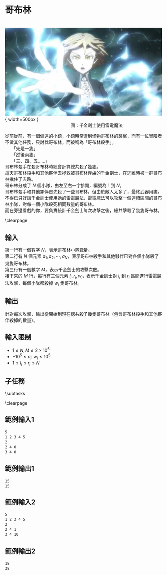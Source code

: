 # 哥布林

　　　　　![](img.jpg){ width=500px }  
　　　　　　　　　　　　　　　圖：千金劍士使用雷電魔法  

從前從前，有一個偏遠的小鎮，小鎮時常遭到怪物哥布林的襲擊，而有一位冒險者不做其他任務，只討伐哥布林，而被稱為「哥布林殺手」。  
　　「先是一隻」  
　　「然後兩隻」  
　　「三、四、五……」  
哥布林殺手在殺哥布林時總會計算總共殺了幾隻。  
這天哥布林殺手和其他夥伴去拯救被哥布林俘虜的千金劍士，在逃離時被一群哥布林擋住了去路。  
哥布林分成了 $N$ 個小隊，由左至右一字排開，編號為 $1$ 到 $N$。  
哥布林殺手和其他夥伴首先殺了一些哥布林，但由於敵人太多了，最終武器用盡。  
不得已只好讓千金劍士使用她的雷電魔法，雷電魔法可以攻擊一個連續區間的哥布林小隊，對每一個小隊殺死相同數量的哥布林。  
而在旁邊看戲的你，要負責統計千金劍士每次攻擊之後，總共擊殺了幾隻哥布林。  

\clearpage

## 輸入
第一行有一個數字 $N$，表示哥布林小隊數量。  
第二行有 $N$ 個元素 $a_1, a_2, \cdots, a_N$，表示哥布林殺手和其他夥伴已對各個小隊殺了幾隻哥布林。  
第三行有一個數字 $M$，表示千金劍士的攻擊次數。  
接下來的 $M$ 行，每行有三個元素 $l_i, r_i, w_i$，表示千金劍士對 $l_i$ 到 $r_i$ 區間進行雷電魔法攻擊，每個小隊都殺掉 $w_i$ 隻哥布林。

## 輸出
針對每次攻擊，輸出從開始到現在總共殺了幾隻哥布林（包含哥布林殺手和其他夥伴殺掉的數量）。  

## 輸入限制
 - $1 \leq N, M \leq 2 \times 10^5$
 - $-10^5 \leq a_i, w_i \leq 10^5$
 - $1 \leq l_i \leq r_i \leq N$

## 子任務
\subtasks

\clearpage

## 範例輸入1
```
5
1 2 3 4 5
2
2 4 0
3 4 0
```

## 範例輸出1
```
15
15
```

## 範例輸入2
```
5
1 2 3 4 5
2
2 4 1
3 4 10
```

## 範例輸出2
```
18
38
```
